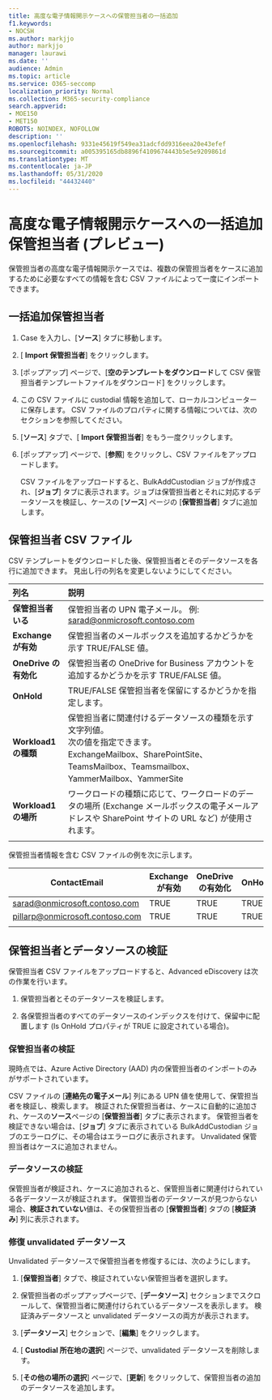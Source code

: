 ```yaml
---
title: 高度な電子情報開示ケースへの保管担当者の一括追加
f1.keywords:
- NOCSH
ms.author: markjjo
author: markjjo
manager: laurawi
ms.date: ''
audience: Admin
ms.topic: article
ms.service: O365-seccomp
localization_priority: Normal
ms.collection: M365-security-compliance
search.appverid:
- MOE150
- MET150
ROBOTS: NOINDEX, NOFOLLOW
description: ''
ms.openlocfilehash: 9331e45619f549ea31adcfdd9316eea20e43efef
ms.sourcegitcommit: a005395165db8896f4109674443b5e5e9209861d
ms.translationtype: MT
ms.contentlocale: ja-JP
ms.lasthandoff: 05/31/2020
ms.locfileid: "44432440"
---
```

# <a name="bulk-add-custodians-to-an-advanced-ediscovery-case-preview"></a>高度な電子情報開示ケースへの一括追加保管担当者 (プレビュー)

保管担当者の高度な電子情報開示ケースでは、複数の保管担当者をケースに追加するために必要なすべての情報を含む CSV ファイルによって一度にインポートできます。

## <a name="bulk-add-custodians"></a>一括追加保管担当者

1. Case を入力し、[**ソース**] タブに移動します。

2. [ **Import 保管担当者**] をクリックします。

3. [ポップアップ] ページで、[**空のテンプレートをダウンロード**して CSV 保管担当者テンプレートファイルをダウンロード] をクリックします。

4. この CSV ファイルに custodial 情報を追加して、ローカルコンピューターに保存します。 CSV ファイルのプロパティに関する情報については、次のセクションを参照してください。

5. [**ソース**] タブで、[ **Import 保管担当者**] をもう一度クリックします。 
6. [ポップアップ] ページで、[**参照**] をクリックし、CSV ファイルをアップロードします。

   CSV ファイルをアップロードすると、BulkAddCustodian ジョブが作成され、[**ジョブ**] タブに表示されます。ジョブは保管担当者とそれに対応するデータソースを検証し、ケースの [**ソース**] ページの [**保管担当者**] タブに追加します。

## <a name="custodian-csv-file"></a>保管担当者 CSV ファイル

CSV テンプレートをダウンロードした後、保管担当者とそのデータソースを各行に追加できます。 見出し行の列名を変更しないようにしてください。

| 列名|説明|
|:------- |:------------------------------------------------------------|
|**保管担当者いる**     | 保管担当者の UPN 電子メール。 例: sarad@onmicrosoft.contoso.com           |
|**Exchange が有効** | 保管担当者のメールボックスを追加するかどうかを示す TRUE/FALSE 値。      |
|**OneDrive の有効化** | 保管担当者の OneDrive for Business アカウントを追加するかどうかを示す TRUE/FALSE 値。 |
|**OnHold**        | TRUE/FALSE 保管担当者を保留にするかどうかを指定します。       |
|**Workload1 の種類**         | 保管担当者に関連付けるデータソースの種類を示す文字列値。 <br />次の値を指定できます。 <br />ExchangeMailbox、SharePointSite、TeamsMailbox、Teamsmailbox、YammerMailbox、YammerSite |
|**Workload1 の場所**     | ワークロードの種類に応じて、ワークロードのデータの場所 (Exchange メールボックスの電子メールアドレスや SharePoint サイトの URL など) が使用されます。 |
|||

保管担当者情報を含む CSV ファイルの例を次に示します。  

| ContactEmail      | Exchange が有効 | OneDrive の有効化 | OnHold | Workload1 の種類 | Workload1 の場所             |
| ----------------- | ---------------- | ---------------- | --------- | -------------- | ------------------------------ |
|sarad@onmicrosoft.contoso.com | TRUE             | TRUE             | TRUE      | SharePointSite | https://contoso.sharepoint.com |
|pillarp@onmicrosoft.contoso.com | TRUE             | TRUE             | TRUE      | |  |
||||||

## <a name="custodian-and-data-source-validation"></a>保管担当者とデータソースの検証

保管担当者 CSV ファイルをアップロードすると、Advanced eDiscovery は次の作業を行います。

1. 保管担当者とそのデータソースを検証します。 

2. 各保管担当者のすべてのデータソースのインデックスを付けて、保留中に配置します (Is OnHold プロパティが TRUE に設定されている場合)。

### <a name="custodian-validation"></a>保管担当者の検証

現時点では、Azure Active Directory (AAD) 内の保管担当者のインポートのみがサポートされています。

CSV ファイルの [**連絡先の電子メール**] 列にある UPN 値を使用して、保管担当者を検証し、検索します。 検証された保管担当者は、ケースに自動的に追加され、ケースの**ソース**ページの [**保管担当者**] タブに表示されます。 保管担当者を検証できない場合は、[**ジョブ**] タブに表示されている BulkAddCustodian ジョブのエラーログに、その場合はエラーログに表示されます。 Unvalidated 保管担当者はケースに追加されません。

### <a name="data-source-validation"></a>データソースの検証

保管担当者が検証され、ケースに追加されると、保管担当者に関連付けられている各データソースが検証されます。 保管担当者のデータソースが見つからない場合、**検証されていない**値は、その保管担当者の [**保管担当者**] タブの [**検証済み**] 列に表示されます。

### <a name="remediating-unvalidated-data-sources"></a>修復 unvalidated データソース

Unvalidated データソースで保管担当者を修復するには、次のようにします。 

1. [**保管担当者**] タブで、検証されていない保管担当者を選択します。

2. 保管担当者のポップアップページで、[**データソース**] セクションまでスクロールして、保管担当者に関連付けられているデータソースを表示します。 検証済みデータソースと unvalidated データソースの両方が表示されます。

3. [**データソース**] セクションで、[**編集**] をクリックします。

4. [ **Custodial 所在地の選択**] ページで、unvalidated データソースを削除します。

5. [**その他の場所の選択**] ページで、[**更新**] をクリックして、保管担当者の追加のデータソースを追加します。
